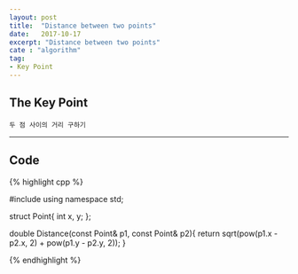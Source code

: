 ```yaml
---
layout: post
title:  "Distance between two points"
date:   2017-10-17
excerpt: "Distance between two points"
cate : "algorithm"
tag:
- Key Point
---
```


## The Key Point

    두 점 사이의 거리 구하기

---

## Code

{% highlight cpp %}

#include <iostream>
using namespace std;

struct Point{
    int x, y;
};

double Distance(const Point& p1, const Point& p2){
    return sqrt(pow(p1.x - p2.x, 2) + pow(p1.y - p2.y, 2));
}

{% endhighlight %}
